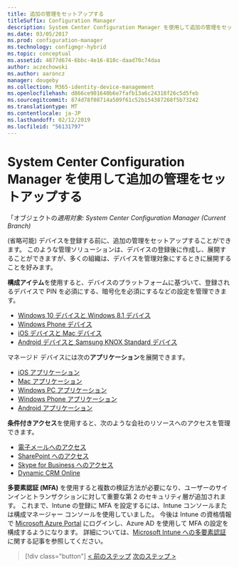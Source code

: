 ```yaml
---
title: 追加の管理をセットアップする
titleSuffix: Configuration Manager
description: System Center Configuration Manager を使用して追加の管理をセットアップします。
ms.date: 03/05/2017
ms.prod: configuration-manager
ms.technology: configmgr-hybrid
ms.topic: conceptual
ms.assetid: 4877d674-6bbc-4e16-810c-daad70c74daa
author: aczechowski
ms.author: aaroncz
manager: dougeby
ms.collection: M365-identity-device-management
ms.openlocfilehash: d866ce901640b6e7fafb13a6c24318f26c5d5feb
ms.sourcegitcommit: 874d78f08714a509f61c52b154387268f5b73242
ms.translationtype: MT
ms.contentlocale: ja-JP
ms.lasthandoff: 02/12/2019
ms.locfileid: "56131797"
---
```

# <a name="set-up-additional-management-with-system-center-configuration-manager"></a>System Center Configuration Manager を使用して追加の管理をセットアップする

「オブジェクトの*適用対象: System Center Configuration Manager (Current Branch)*

(省略可能) デバイスを登録する前に、追加の管理をセットアップすることができます。 このような管理ソリューションは、デバイスの登録後に作成し、展開することができますが、多くの組織は、デバイスを管理対象にするときに展開することを好みます。

**構成アイテム**を使用すると、デバイスのプラットフォームに基づいて、登録されるデバイスで PIN を必須にする、暗号化を必須にするなどの設定を管理できます。
- [Windows 10 デバイスと Windows 8.1 デバイス](create-configuration-items-for-windows-8.1-and-windows-10-devices-managed-without-the-client.md)
- [Windows Phone デバイス](create-configuration-items-for-windows-phone-devices-managed-without-the-client.md)
- [iOS デバイスと Mac デバイス](create-configuration-items-for-ios-and-mac-os-x-devices-managed-without-the-client.md)
- [Android デバイスと Samsung KNOX Standard デバイス](create-configuration-items-for-android-and-samsung-knox-devices-managed-without-the-client.md)

マネージド デバイスには次の**アプリケーション**を展開できます。
- [iOS アプリケーション](creating-ios-applications.md)
- [Mac アプリケーション](../../apps/get-started/creating-mac-computer-applications.md)
- [Windows PC アプリケーション](../../apps/get-started/creating-windows-applications.md)
- [Windows Phone アプリケーション](creating-windows-phone-applications.md)
- [Android アプリケーション](creating-android-applications.md)

**条件付きアクセス**を使用すると、次のような会社のリソースへのアクセスを管理できます。  
- [電子メールへのアクセス](manage-email-access.md)
- [SharePoint へのアクセス](manage-sharepoint-online-access.md)
- [Skype for Business へのアクセス](manage-skype-for-business-online-access.md)
- [Dynamic CRM Online](manage-dynamics-crm-online-access.md)

**多要素認証 (MFA)** を使用すると複数の検証方法が必要になり、ユーザーのサインインとトランザクションに対して重要な第 2 のセキュリティ層が追加されます。
これまで、Intune の登録に MFA を設定するには、Intune コンソールまたは構成マネージャー コンソールを使用していました。 今後は Intune の資格情報で [Microsoft Azure Portal](https://manage.windowsazure.com) にログインし、Azure AD を使用して MFA の設定を構成するようになります。 詳細については、[Microsoft Intune への多要素認証](https://aka.ms/mfa_ad)に関する記事を参照してください。

> [!div class="button"]
> [< 前のステップ](enable-platform-enrollment.md)  [次のステップ >](verify-mdm-configuration.md)
